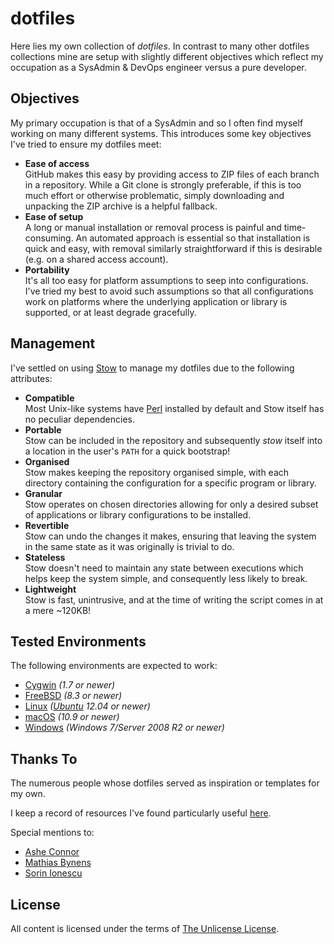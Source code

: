 dotfiles
========

Here lies my own collection of *dotfiles*. In contrast to many other dotfiles collections mine are setup with slightly different objectives which reflect my occupation as a SysAdmin & DevOps engineer versus a pure developer.

Objectives
----------

My primary occupation is that of a SysAdmin and so I often find myself working on many different systems. This introduces some key objectives I've tried to ensure my dotfiles meet:

- **Ease of access**  
  GitHub makes this easy by providing access to ZIP files of each branch in a repository. While a Git clone is strongly preferable, if this is too much effort or otherwise problematic, simply downloading and unpacking the ZIP archive is a helpful fallback.
- **Ease of setup**  
  A long or manual installation or removal process is painful and time-consuming. An automated approach is essential so that installation is quick and easy, with removal similarly straightforward if this is desirable (e.g. on a shared access account).
- **Portability**  
  It's all too easy for platform assumptions to seep into configurations. I've tried my best to avoid such assumptions so that all configurations work on platforms where the underlying application or library is supported, or at least degrade gracefully.

Management
----------

I've settled on using [Stow](https://www.gnu.org/software/stow/) to manage my dotfiles due to the following attributes:

- **Compatible**  
  Most Unix-like systems have [Perl](https://www.perl.org/) installed by default and Stow itself has no peculiar dependencies.
- **Portable**  
  Stow can be included in the repository and subsequently *stow* itself into a location in the user's `PATH` for a quick bootstrap!
- **Organised**  
  Stow makes keeping the repository organised simple, with each directory containing the configuration for a specific program or library.
- **Granular**  
  Stow operates on chosen directories allowing for only a desired subset of applications or library configurations to be installed.
- **Revertible**  
  Stow can undo the changes it makes, ensuring that leaving the system in the same state as it was originally is trivial to do.
- **Stateless**  
  Stow doesn't need to maintain any state between executions which helps keep the system simple, and consequently less likely to break.
- **Lightweight**  
  Stow is fast, unintrusive, and at the time of writing the script comes in at a mere ~120KB!

Tested Environments
-------------------

The following environments are expected to work:

- [Cygwin](https://www.cygwin.com/) *(1.7 or newer)*
- [FreeBSD](https://www.freebsd.org/) *(8.3 or newer)*
- [Linux](https://www.kernel.org/) *([Ubuntu](https://www.ubuntu.com/) 12.04 or newer)*
- [macOS](https://www.apple.com/macos/) *(10.9 or newer)*
- [Windows](https://www.microsoft.com/windows/) *(Windows 7/Server 2008 R2 or newer)*

Thanks To
---------

The numerous people whose dotfiles served as inspiration or templates for my own.

I keep a record of resources I've found particularly useful [here](POSTERITY.md).

Special mentions to:

- [Ashe Connor](https://github.com/kivikakk)
- [Mathias Bynens](https://github.com/mathiasbynens)
- [Sorin Ionescu](https://github.com/sorin-ionescu)

License
-------

All content is licensed under the terms of [The Unlicense License](LICENSE).
